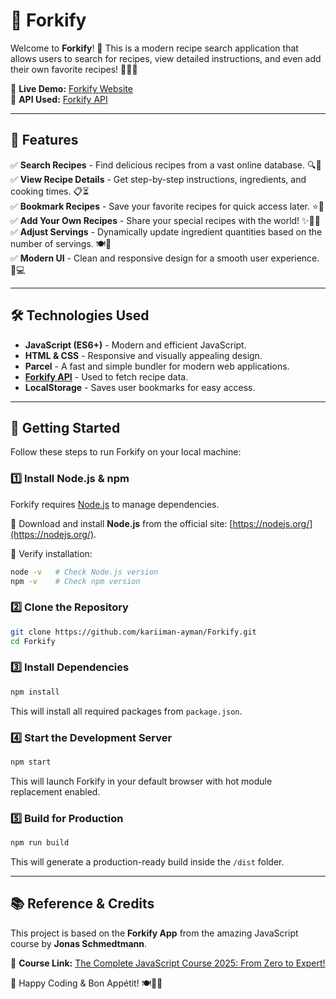 # 🍴 Forkify

Welcome to **Forkify**! 🎉 This is a modern recipe search application that allows users to search for recipes, view detailed instructions, and even add their own favorite recipes! 🍕🍔🥗

🔗 **Live Demo:** [Forkify Website](https://forkify-kariman.netlify.app/) <br />
🔗 **API Used:** [Forkify API](https://forkify-api.herokuapp.com/v2)

---

## 📌 Features

✅ **Search Recipes** - Find delicious recipes from a vast online database. 🔍🥗<br />
✅ **View Recipe Details** - Get step-by-step instructions, ingredients, and cooking times. 📋⏳<br />
✅ **Bookmark Recipes** - Save your favorite recipes for quick access later. ⭐📌<br />
✅ **Add Your Own Recipes** - Share your special recipes with the world! ✨👨‍🍳<br />
✅ **Adjust Servings** - Dynamically update ingredient quantities based on the number of servings. 🍽️🔢<br />
✅ **Modern UI** - Clean and responsive design for a smooth user experience. 🎨💻

---

## 🛠️ Technologies Used

- **JavaScript (ES6+)** - Modern and efficient JavaScript.
- **HTML & CSS** - Responsive and visually appealing design.
- **Parcel** - A fast and simple bundler for modern web applications.
- [**Forkify API**](https://forkify-api.herokuapp.com/v2) - Used to fetch recipe data.
- **LocalStorage** - Saves user bookmarks for easy access.

---

## 🚀 Getting Started

Follow these steps to run Forkify on your local machine:

### 1️⃣ Install Node.js & npm
Forkify requires [Node.js](https://nodejs.org/) to manage dependencies.

🔹 Download and install **Node.js** from the official site: [https://nodejs.org/](https://nodejs.org/).

🔹 Verify installation:
```sh
node -v   # Check Node.js version
npm -v    # Check npm version
```

### 2️⃣ Clone the Repository
```sh
git clone https://github.com/kariiman-ayman/Forkify.git
cd Forkify
```

### 3️⃣ Install Dependencies
```sh
npm install
```
This will install all required packages from `package.json`.

### 4️⃣ Start the Development Server
```sh
npm start
```
This will launch Forkify in your default browser with hot module replacement enabled.

### 5️⃣ Build for Production
```sh
npm run build
```
This will generate a production-ready build inside the `/dist` folder.

---

## 📚 Reference & Credits
This project is based on the **Forkify App** from the amazing JavaScript course by **Jonas Schmedtmann**.

📖 **Course Link:** [The Complete JavaScript Course 2025: From Zero to Expert!](https://www.udemy.com/course/the-complete-javascript-course/?kw=java&src=sac&couponCode=ST10MT30325G2)

🎉 Happy Coding & Bon Appétit! 🍽️👨‍🍳

